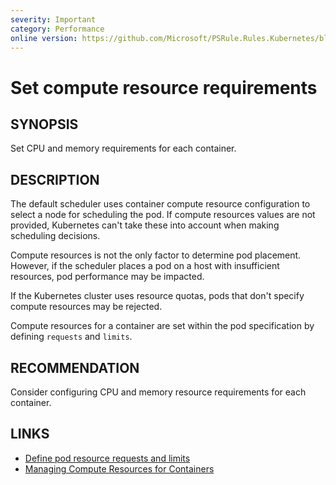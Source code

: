 ```yaml
---
severity: Important
category: Performance
online version: https://github.com/Microsoft/PSRule.Rules.Kubernetes/blob/master/docs/rules/en/Kubernetes.Pod.Resources.md
---
```


# Set compute resource requirements

## SYNOPSIS

Set CPU and memory requirements for each container.

## DESCRIPTION

The default scheduler uses container compute resource configuration to select a node for scheduling the pod.
If compute resources values are not provided, Kubernetes can't take these into account when making scheduling decisions.

Compute resources is not the only factor to determine pod placement.
However, if the scheduler places a pod on a host with insufficient resources, pod performance may be impacted.

If the Kubernetes cluster uses resource quotas, pods that don't specify compute resources may be rejected.

Compute resources for a container are set within the pod specification by defining `requests` and `limits`.

## RECOMMENDATION

Consider configuring CPU and memory resource requirements for each container.

## LINKS

- [Define pod resource requests and limits](https://docs.microsoft.com/en-us/azure/aks/developer-best-practices-resource-management#define-pod-resource-requests-and-limits)
- [Managing Compute Resources for Containers](https://kubernetes.io/docs/concepts/configuration/manage-compute-resources-container/#resource-types)
